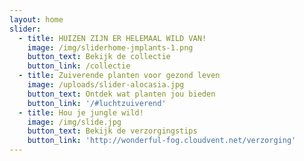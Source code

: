 ```yaml
---
layout: home
slider:
  - title: HUIZEN ZIJN ER HELEMAAL WILD VAN!
    image: /img/sliderhome-jmplants-1.png
    button_text: Bekijk de collectie
    button_link: /collectie
  - title: Zuiverende planten voor gezond leven
    image: /uploads/slider-alocasia.jpg
    button_text: Ontdek wat planten jou bieden
    button_link: '/#luchtzuiverend'
  - title: Hou je jungle wild!
    image: /img/slide.jpg
    button_text: Bekijk de verzorgingstips
    button_link: 'http://wonderful-fog.cloudvent.net/verzorging'
---
```



